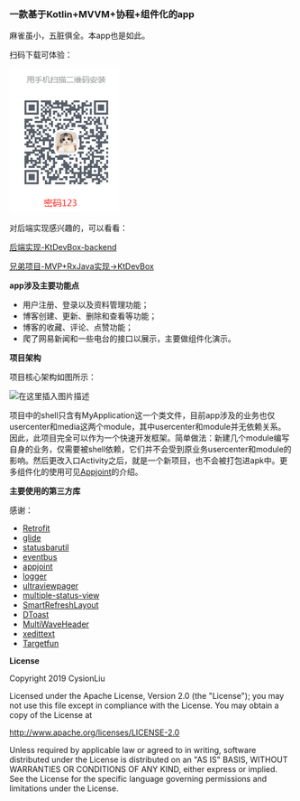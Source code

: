 ### 一款基于Kotlin+MVVM+协程+组件化的app

麻雀虽小，五脏俱全。本app也是如此。


扫码下载可体验：

![在这里插入图片描述](app.png)


对后端实现感兴趣的，可以看看：

[后端实现-KtDevBox-backend](https://github.com/CysionLiu/KtDevBox-backend)


[兄弟项目-MVP+RxJava实现->KtDevBox](https://github.com/CysionLiu/KtDevBox)

**app涉及主要功能点**

- 用户注册、登录以及资料管理功能；
- 博客创建、更新、删除和查看等功能；
- 博客的收藏、评论、点赞功能；
- 爬了网易新闻和一些电台的接口以展示，主要做组件化演示。


**项目架构**

项目核心架构如图所示：

![在这里插入图片描述](https://img-blog.csdnimg.cn/20190106224258780.jpg?x-oss-process=image/watermark,type_ZmFuZ3poZW5naGVpdGk,shadow_10,text_aHR0cHM6Ly9ibG9nLmNzZG4ubmV0L2N5c2lvbjE5ODk=,size_16,color_FFFFFF,t_70)


项目中的shell只含有MyApplication这一个类文件，目前app涉及的业务也仅usercenter和media这两个module，其中usercenter和module并无依赖关系。因此，此项目完全可以作为一个快速开发框架。简单做法：新建几个module编写自身的业务，仅需要被shell依赖，它们并不会受到原业务usercenter和module的影响。然后更改入口Activity之后，就是一个新项目，也不会被打包进apk中。更多组件化的使用可见[Appjoint](https://github.com/PrototypeZ/AppJoint)的介绍。


**主要使用的第三方库**

感谢：

- [Retrofit](https://github.com/square/retrofit)
- [glide](https://github.com/bumptech/glide)
- [statusbarutil](https://github.com/laobie/StatusBarUtil)
- [eventbus](https://github.com/greenrobot/EventBus)
- [appjoint](https://github.com/PrototypeZ/AppJoint)
- [logger](https://github.com/orhanobut/logger)
- [ultraviewpager](https://github.com/alibaba/UltraViewPager)
- [multiple-status-view](https://github.com/qyxxjd/MultipleStatusView)
- [SmartRefreshLayout](https://github.com/scwang90/SmartRefreshLayout)
- [DToast](https://github.com/Dovar66/DToast)
- [MultiWaveHeader](https://github.com/scwang90/MultiWaveHeader)
- [xedittext](https://github.com/woxingxiao/XEditText)
- [Targetfun](https://github.com/CysionLiu/kotlin-targetFun)



**License**


Copyright 2019 CysionLiu

Licensed under the Apache License, Version 2.0 (the "License");
you may not use this file except in compliance with the License.
You may obtain a copy of the License at

   http://www.apache.org/licenses/LICENSE-2.0

Unless required by applicable law or agreed to in writing, software
distributed under the License is distributed on an "AS IS" BASIS,
WITHOUT WARRANTIES OR CONDITIONS OF ANY KIND, either express or implied.
See the License for the specific language governing permissions and
limitations under the License.